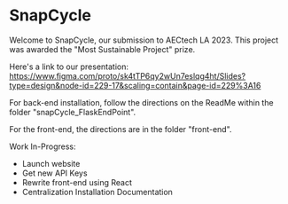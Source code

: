 # SnapCycle


Welcome to SnapCycle, our submission to AECtech LA 2023. This project was awarded the "Most Sustainable Project" prize. 

Here's a link to our presentation: https://www.figma.com/proto/sk4tTP6qy2wUn7eslqg4ht/Slides?type=design&node-id=229-17&scaling=contain&page-id=229%3A16

For back-end installation, follow the directions on the ReadMe within the folder "snapCycle_FlaskEndPoint". 

For the front-end, the directions are in the folder "front-end".

Work In-Progress:

- Launch website
- Get new API Keys
- Rewrite front-end using React 
- Centralization Installation Documentation 

